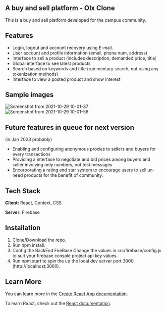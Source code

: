 ## A buy and sell platform - Olx Clone
This is a buy and sell platform developed for the campus community.    
  
## Features
 * Login, logout and account recovery using E-mail.
 * User account and profile information (email, phone num, address)
 * Interface to sell a product (includes description, demanded price, title)
 * Global interface to see latest products
 * Search based on keywords and title (rudimentary search, not using any tokenization methods)
 * Interface to view a posted product and show interest 
## Sample images
![Screenshot from 2021-10-29 10-01-37](https://user-images.githubusercontent.com/91063960/139376405-043d6cfd-93b3-4486-a07a-2ff3382846d8.png)
![Screenshot from 2021-10-29 10-01-58](https://user-images.githubusercontent.com/91063960/139376440-1dcd424a-6979-4ec7-bfa0-9e9038ddcbd0.png)

## Future features in queue for next version
(in Jan 2023 probably)
* Enabling and configuring anonymous proxies to sellers and buyers for every transactions
* Providing a interface to negotiate and bid prices among buyers and seller involving only numbers, not test messages
* Encorporating a rating and star system to encourage users to sell un-need products for the benefit of community.
  
## Tech Stack

**Client:** React, Context, CSS

**Server:** Firebase

## Installation

  1. Clone/Download the repo.
  2. Run npm install.
  3. Config the BackEnd FireBase Change the values in src/firebase/config.js to suit your firebase console project api key values.
  4. Run npm start to spin the up the local dev server port 3000.(http://localhost:3000).

## Learn More

You can learn more in the [Create React App documentation](https://facebook.github.io/create-react-app/docs/getting-started).

To learn React, check out the [React documentation](https://reactjs.org/).

